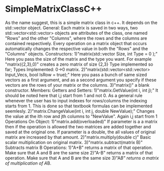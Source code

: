 # SimpleMatrixClassC++
As the name suggest, this is a simple matrix class in c++. It depends on the std::vector object. 
General:
Each matrix is saved in two ways, two std::vector<std::vector<double>> objects are attributes of the class, one named "Rows" and the other "Columns", where the rows and the columns are contained respectively.
Every operation on a matrix object that occurs automatically changes the respective value in both the "Rows" and the "Columns" objects.
Constructors:
 1)"matrix(std::vector<int> Size, int Type = 0 );" Here you pass the size of the matrix and the type you want. For example "matrix({2,3},0)" creates a zero matrix of size {2,3}
Type implemented so far;
    Types Implemented:
    0->0 matrix.
 2)"matrix(std::vector<std::vector<double>> Input_Vecs, bool IsRow = true);" Here you pass a bunch of same sized vectors as a first argument, and as a second argument you specify if these vectors are the rows of your matrix or the columns.
 3)"matrix()" a blank constructor.
Members:
  Getters and Setters:
  1)"matrix.GetValue(int i, int j);" It should be noted here that i,j start from 1 and not 0. As a general rule whenever the user has to input indexes for rows/columns the indexing starts from 1. This is done so that textbook formulas can be implemented seemlesly.
  2)"matrix.ChangeValue(int i, int j, double NewValue);" Changes the value at the ith row and jth columns to "NewValue". Again i,j start from 1
  Operations On Object:
  1)"matrix.add(overloaded)" If parameter is a a matrix then if the operation is allowed the two matrices are added together and saved at the original one. If parameter is a double, the all values of original matrix are increased by that amount.
  2)"matrix.multiply(double c)" Basic scalar multiplication on original matrix.
  3)"matrix.subtract(matrix B)" Subtracts matrix B
  Operations:
  1)"A+B" returns a matrix of that operation. Make sure that A and B are the same size
  2)"A-B" returns a matrix of that operation. Make sure that A and B are the same size
  3)"A*B" returns a matrix of multiplication of A*B.
  
  
